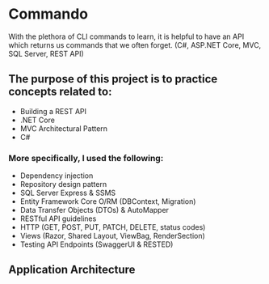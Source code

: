 # Commando
With the plethora of CLI commands to learn, it is helpful to have an API which returns us commands that we often forget. (C#, ASP.NET Core, MVC, SQL Server, REST API)
<br />

<h2>The purpose of this project is to practice concepts related to: </h2>
<ul> 
  <li>Building a REST API</li>
  <li>.NET Core</li>
  <li>MVC Architectural Pattern</li>
  <li>C#</li>
 </ul>
<h3>More specifically, I used the following:</h3>
<ul>
  <li>Dependency injection</li>
  <li>Repository design pattern</li>
  <li>SQL Server Express & SSMS</li>
  <li>Entity Framework Core O/RM (DBContext, Migration)
</li>
  <li>Data Transfer Objects (DTOs) & AutoMapper</li>
  <li>RESTful API guidelines</li>
  <li>HTTP (GET, POST, PUT, PATCH, DELETE, status codes)</li>
  <li>Views (Razor, Shared Layout, ViewBag, RenderSection)</li>
  <li>Testing API Endpoints (SwaggerUI & RESTED)</li>
  
</ul>
<h2> Application Architecture </h2>


